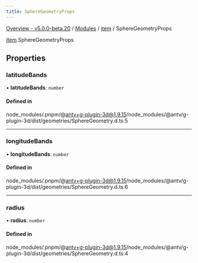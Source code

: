 ```yaml
---
title: SphereGeometryProps
---
```


[Overview - v5.0.0-beta.20](../../README.en.md) / [Modules](../../modules.en.md) / [item](../../modules/item.en.md) / SphereGeometryProps

[item](../../modules/item.en.md).SphereGeometryProps

## Properties

### latitudeBands

• **latitudeBands**: `number`

#### Defined in

node_modules/.pnpm/@antv+g-plugin-3d@1.9.15/node_modules/@antv/g-plugin-3d/dist/geometries/SphereGeometry.d.ts:5

---

### longitudeBands

• **longitudeBands**: `number`

#### Defined in

node_modules/.pnpm/@antv+g-plugin-3d@1.9.15/node_modules/@antv/g-plugin-3d/dist/geometries/SphereGeometry.d.ts:6

---

### radius

• **radius**: `number`

#### Defined in

node_modules/.pnpm/@antv+g-plugin-3d@1.9.15/node_modules/@antv/g-plugin-3d/dist/geometries/SphereGeometry.d.ts:4
